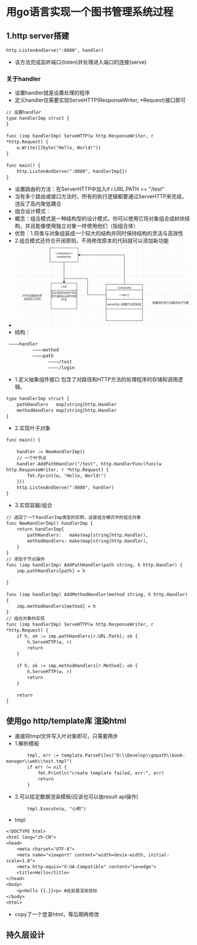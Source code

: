 # 用go语言实现一个图书管理系统过程
## 1.http server搭建
```
http.ListenAndServe(":8080", handler)
```
* 该方法完成监听端口(listen)并处理进入端口的连接(serve)
### 关于handler
* 设置handler就是设置处理的程序
* 定义handler仅需要实现ServeHTTP(ResponseWriter, *Request)接口即可
```
// 设置handler
type handlerImp struct {
}

func (imp handlerImp) ServeHTTP(w http.ResponseWriter, r *http.Request) {
	w.Write([]byte("Hello, World!"))
}

func main() {
	http.ListenAndServe(":8080", handlerImp{})
}
```
* 设置路由的方法：在ServerHTTP中加入if r.URL.PATH == "/test"
* 当有多个路由或接口方法时，所有的执行逻辑都要通过ServeHTTP来完成，违反了高内聚低耦合
* 组合设计模式：
* 概念：组合模式是一种结构型的设计模式，你可以使用它将对象组合成树状结构，并且能像使用独立对象一样使用他们（指组合体）
* 优势：1.将类与对象组装成一个较大的结构并同时保持结构的灵活与高效性
* 	2.组合模式还符合开闭原则，不用修改原本的代码就可以添加新功能
* ![组合模式](image/1.jpeg)
* 结构：
```
 ————handler
          ————method
          ————path
                ————/test
                ————/login
```
* 1.定义抽象组件接口 包含了对路径和HTTP方法的处理程序的存储和调用逻辑。
```
type handlerImp struct {
	pathHandlers   map[string]http.Handler
	methodHandlers map[string]http.Handler
}
```
* 2.实现叶子对象
```
func main() {
	
	handler := NewHandlerImp()
 	// 一个叶节点
	handler.AddPathHandler("/test", http.HandlerFunc(func(w http.ResponseWriter, r *http.Request) {
		fmt.Fprint(w, "Hello, World!")
	}))
	http.ListenAndServe(":8080", handler)
}

```
* 3.实现容器/组合
```
// 返回了一个handlerImp类型的实例，这是组合模式中的组合对象
func NewHandlerImp() handlerImp {
	return handlerImp{
		pathHandlers:   make(map[string]http.Handler),
		methodHandlers: make(map[string]http.Handler),
	}
}
// 添加子节点操作
func (imp handlerImp) AddPathHandler(path string, h http.Handler) {
	imp.pathHandlers[path] = h

}

func (imp handlerImp) AddMethodHandler(method string, h http.Handler) {
	imp.methodHandlers[method] = h
}
// 组合对象的实现
func (imp handlerImp) ServeHTTP(w http.ResponseWriter, r *http.Request) {
	if h, ok := imp.pathHandlers[r.URL.Path]; ok {
		h.ServeHTTP(w, r)
		return
	}

	if h, ok := imp.methodHandlers[r.Method]; ok {
		h.ServeHTTP(w, r)
		return
	}

	return
}
```
## 使用go http/template库 渲染html
* 直接将tmpl文件写入叶对象即可，只需要两步
* 1.解析模板
```
		tmpl, err := template.ParseFiles("D:\\Develop\\gopath\\book-manager\\web\\test.tmpl")
		if err != nil {
			fmt.Println("create template failed, err:", err)
			return
		}
```
* 2.可以给定数据渲染模板(应该也可以由result api操作)
```
		tmpl.Execute(w, "小明")
```
* tmpl
```
<!DOCTYPE html>
<html lang="zh-CN">
<head>
    <meta charset="UTF-8">
    <meta name="viewport" content="width=devie-width, initial-scale=1.0">
    <meta http-equiv="X-UA-Compatible" content="ie=edge">
    <title>Hello</title>
</head>
<body>
    <p>Hello {{.}}<p> #此处是渲染目标
</body>
<html>
```
* copy了一个登录html，等后期再修改
## 持久层设计

